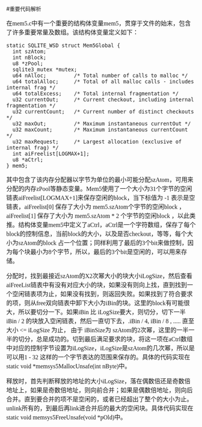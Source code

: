 #重要代码解析
<font face="微软雅黑" size="3px">

在mem5.c中有一个重要的结构体变量mem5，贯穿于文件的始末，包含了许多重要常量及数组。该结构体变量定义如下：

	static SQLITE_WSD struct Mem5Global {
	  int szAtom;
	  int nBlock;
	  u8 *zPool;
	  sqlite3_mutex *mutex;
	  u64 nAlloc;         /* Total number of calls to malloc */
	  u64 totalAlloc;     /* Total of all malloc calls - includes internal frag */
	  u64 totalExcess;    /* Total internal fragmentation */
	  u32 currentOut;     /* Current checkout, including internal fragmentation */
	  u32 currentCount;   /* Current number of distinct checkouts */
	  u32 maxOut;         /* Maximum instantaneous currentOut */
	  u32 maxCount;       /* Maximum instantaneous currentCount */
	  u32 maxRequest;     /* Largest allocation (exclusive of internal frag) */
	  int aiFreelist[LOGMAX+1];
	  u8 *aCtrl;
	} mem5;


其中包含了该内存分配器以字节为单位的最小可能分配szAtom，可用来分配的内存zPool等静态变量。Mem5使用了一个大小为31个字节的空闲链表aiFreelist[LOGMAX+1]来保存空闲的block，当下标值为 -1 表示是空链表，aiFreelist[0] 保存了大小为 mem5.szAtom个字节的空闲block ，aiFreelist[1] 保存了大小为 mem5.szAtom * 2 个字节的空闲block  ，以此类推。结构体变量mem5中定义了aCtrl，aCtrl是一个字符数组，保存了每个block的控制信息，当前block的大小，以及是否checkout，等等，每个大小为szAtom的block 占一个位置；同样利用了最后的3个bit来做控制，因为每个块最小为8个字节，所以，最后的3个bit是空闲的，可以用来存储。

分配时，找到最接近szAtom的X2次幂大小的块大小iLogSize，然后查看aiFreeList链表中有没有对应大小的块，如果没有则向上找，直到找到一个空闲链表项为止，如果没有找到，则返回失败。如果找到了符合要求的项，则从free双向链表中卸下大小为iBin的块。这里的block有可能很大，所以要切分一下。如果iBin 比 iLogSize要大，则切分，切下一半 iBin / 2 的块放入空闲链表，然后一直切下去，.iBin / 4, iBin / 8 , ..... 直至大小 <= iLogSize 为止， 由于 iBinSize为 szAtom的2次幂，这里的一半一半的切分，总是成功的。切到最后满足要求的块，将这一项在aCtrl数组中对应的控制字节设置为iLogSize，iLogSize是szAtom的几次幂，所以是可以用1 - 32  这样的一个字节表达的范围来保存的。具体的代码实现在static void *memsys5MallocUnsafe(int nByte)中。

释放时，首先判断释放的地址的大小iLogSize，落在偶数倍还是奇数倍地址上，如果是奇数倍地址，则向前合并；如果是偶数倍地址，则向后合并。直到要合并的项不是空闲的，或者已经超出了整个的大小为止。unlink所有的，到最后再link进合并后的最大的空闲块。具体代码实现在static void memsys5FreeUnsafe(void *pOld)中。
